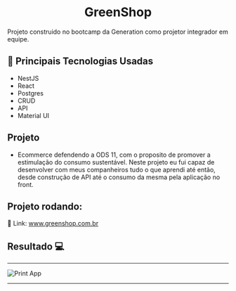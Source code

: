 <h1 align="center">GreenShop</h1>

Projeto construido no bootcamp da Generation como projetor integrador em equipe.

## 🚀 Principais Tecnologias Usadas 
<ul>
    <li>NestJS</li>
    <li>React</li>
    <li>Postgres</li>  
    <li>CRUD</li>  
    <li>API</li>  
    <li>Material UI</li> 
</ul>

## Projeto

- Ecommerce defendendo a ODS 11, com o proposito de promover a estimulação do consumo sustentável. Neste projeto eu fui capaz de desenvolver com meus companheiros tudo o que aprendi até então, desde construção de API até o consumo da mesma pela aplicação no front.

 ## Projeto rodando:
 
 🔰 Link: <a href="https://projeto-green-shop.vercel.app/">www.greenshop.com.br</a>
## Resultado 💻
 <hr>
 <div style="display: flex;">
    <img src="https://i.imgur.com/KZyRf5k.png" alt="Print App">
 </div>

 <hr>

